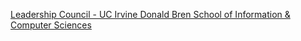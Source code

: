 [Leadership Council - UC Irvine Donald Bren School of Information & Computer Sciences](https://qi.tc/qi/118346)